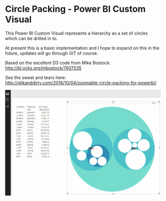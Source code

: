 # Circle Packing - Power BI Custom Visual

This Power BI Custom Visual represents a hierarchy as a set of circles which can be drilled in to.

At present this is a basic implementation and I hope to expand on this in the future, updates will go through GIT of course.

Based on the excellent D3 code from Mike Bostock: http://bl.ocks.org/mbostock/7607535

See the sweat and tears here:
http://qlikanddirty.com/2016/10/04/zoomable-circle-packing-for-powerbi/



![](images/circlepacking.gif)

